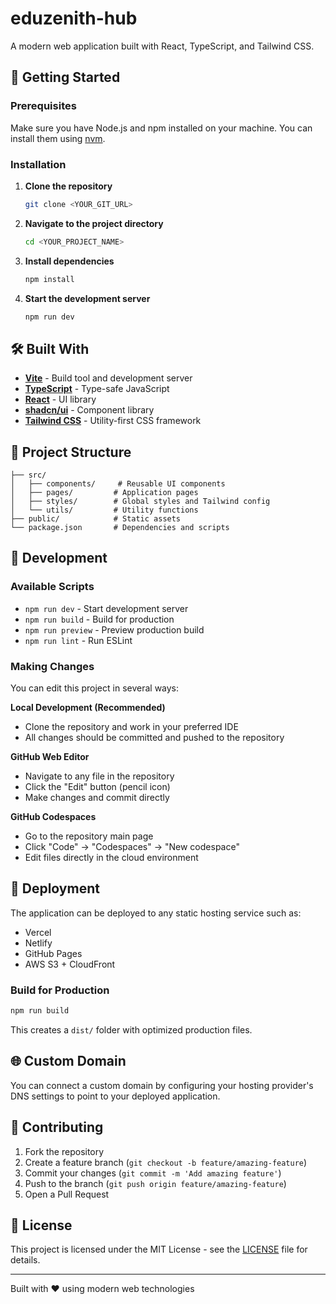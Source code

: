# eduzenith-hub

A modern web application built with React, TypeScript, and Tailwind CSS.

## 🚀 Getting Started

### Prerequisites

Make sure you have Node.js and npm installed on your machine. You can install them using [nvm](https://github.com/Bhavya1352/eduzenith-hub).

### Installation

1. **Clone the repository**
   ```bash
   git clone <YOUR_GIT_URL>
   ```

2. **Navigate to the project directory**
   ```bash
   cd <YOUR_PROJECT_NAME>
   ```

3. **Install dependencies**
   ```bash
   npm install
   ```

4. **Start the development server**
   ```bash
   npm run dev
   ```


## 🛠️ Built With

- **[Vite](https://vitejs.dev/)** - Build tool and development server
- **[TypeScript](https://www.typescriptlang.org/)** - Type-safe JavaScript
- **[React](https://reactjs.org/)** - UI library
- **[shadcn/ui](https://ui.shadcn.com/)** - Component library
- **[Tailwind CSS](https://tailwindcss.com/)** - Utility-first CSS framework

## 📁 Project Structure

```
├── src/
│   ├── components/     # Reusable UI components
│   ├── pages/         # Application pages
│   ├── styles/        # Global styles and Tailwind config
│   └── utils/         # Utility functions
├── public/            # Static assets
└── package.json       # Dependencies and scripts
```

## 🔧 Development

### Available Scripts

- `npm run dev` - Start development server
- `npm run build` - Build for production
- `npm run preview` - Preview production build
- `npm run lint` - Run ESLint

### Making Changes

You can edit this project in several ways:

**Local Development (Recommended)**
- Clone the repository and work in your preferred IDE
- All changes should be committed and pushed to the repository

**GitHub Web Editor**
- Navigate to any file in the repository
- Click the "Edit" button (pencil icon)
- Make changes and commit directly

**GitHub Codespaces**
- Go to the repository main page
- Click "Code" → "Codespaces" → "New codespace"
- Edit files directly in the cloud environment

## 🚀 Deployment

The application can be deployed to any static hosting service such as:
- Vercel
- Netlify
- GitHub Pages
- AWS S3 + CloudFront

### Build for Production

```bash
npm run build
```

This creates a `dist/` folder with optimized production files.

## 🌐 Custom Domain

You can connect a custom domain by configuring your hosting provider's DNS settings to point to your deployed application.

## 🤝 Contributing

1. Fork the repository
2. Create a feature branch (`git checkout -b feature/amazing-feature`)
3. Commit your changes (`git commit -m 'Add amazing feature'`)
4. Push to the branch (`git push origin feature/amazing-feature`)
5. Open a Pull Request

## 📝 License

This project is licensed under the MIT License - see the [LICENSE](LICENSE) file for details.

---

Built with ❤️ using modern web technologies

